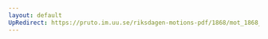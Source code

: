 ```yaml
---
layout: default
UpRedirect: https://pruto.im.uu.se/riksdagen-motions-pdf/1868/mot_1868__ak__208/mot_1868__ak__208-001.pdf
---
```

